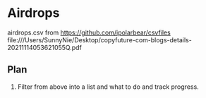 # Airdrops

airdrops.csv from https://github.com/ipolarbear/csvfiles
file:///Users/SunnyNie/Desktop/copyfuture-com-blogs-details-20211114053621055Q.pdf


## Plan
1. Filter from above into a list and what to do and track progress. 